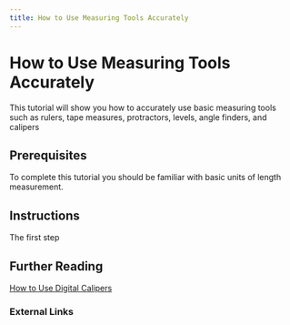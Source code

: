 ```yaml
---
title: How to Use Measuring Tools Accurately
---
```


# How to Use Measuring Tools Accurately

This tutorial will show you how to accurately use basic measuring tools such as rulers, tape measures, protractors, levels, angle finders, and calipers

## Prerequisites

To complete this tutorial you should be familiar with basic units of length measurement.

## Instructions

The first step

## Further Reading

[How to Use Digital Calipers](../tutorials/how-to-use-digital-calipers.md)

### External Links
